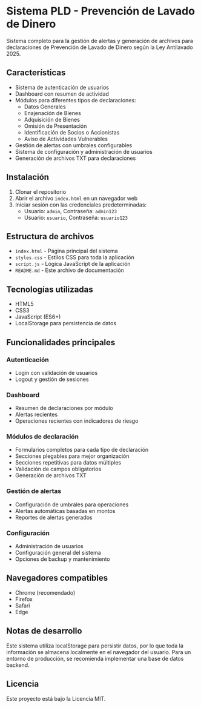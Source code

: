 # Sistema PLD - Prevención de Lavado de Dinero

Sistema completo para la gestión de alertas y generación de archivos para declaraciones de Prevención de Lavado de Dinero según la Ley Antilavado 2025.

## Características

- Sistema de autenticación de usuarios
- Dashboard con resumen de actividad
- Módulos para diferentes tipos de declaraciones:
  - Datos Generales
  - Enajenación de Bienes
  - Adquisición de Bienes
  - Omisión de Presentación
  - Identificación de Socios o Accionistas
  - Aviso de Actividades Vulnerables
- Gestión de alertas con umbrales configurables
- Sistema de configuración y administración de usuarios
- Generación de archivos TXT para declaraciones

## Instalación

1. Clonar el repositorio
2. Abrir el archivo `index.html` en un navegador web
3. Iniciar sesión con las credenciales predeterminadas:
   - Usuario: `admin`, Contraseña: `admin123`
   - Usuario: `usuario`, Contraseña: `usuario123`

## Estructura de archivos

- `index.html` - Página principal del sistema
- `styles.css` - Estilos CSS para toda la aplicación
- `script.js` - Lógica JavaScript de la aplicación
- `README.md` - Este archivo de documentación

## Tecnologías utilizadas

- HTML5
- CSS3
- JavaScript (ES6+)
- LocalStorage para persistencia de datos

## Funcionalidades principales

### Autenticación
- Login con validación de usuarios
- Logout y gestión de sesiones

### Dashboard
- Resumen de declaraciones por módulo
- Alertas recientes
- Operaciones recientes con indicadores de riesgo

### Módulos de declaración
- Formularios completos para cada tipo de declaración
- Secciones plegables para mejor organización
- Secciones repetitivas para datos múltiples
- Validación de campos obligatorios
- Generación de archivos TXT

### Gestión de alertas
- Configuración de umbrales para operaciones
- Alertas automáticas basadas en montos
- Reportes de alertas generados

### Configuración
- Administración de usuarios
- Configuración general del sistema
- Opciones de backup y mantenimiento

## Navegadores compatibles

- Chrome (recomendado)
- Firefox
- Safari
- Edge

## Notas de desarrollo

Este sistema utiliza localStorage para persistir datos, por lo que toda la información se almacena localmente en el navegador del usuario. Para un entorno de producción, se recomienda implementar una base de datos backend.

## Licencia

Este proyecto está bajo la Licencia MIT.